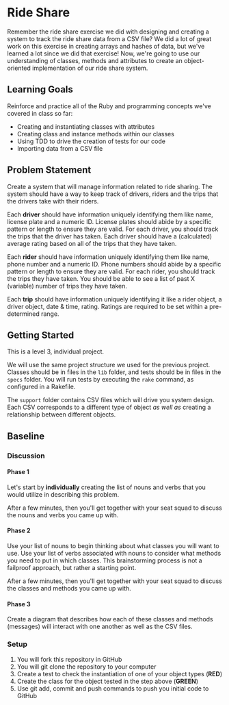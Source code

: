 # Ride Share
Remember the ride share exercise we did with designing and creating a system to track the ride share data from a CSV file? We did a lot of great work on this exercise in creating arrays and hashes of data, but we've learned a lot since we did that exercise! Now, we're going to use our understanding of classes, methods and attributes to create an object-oriented implementation of our ride share system.

## Learning Goals
Reinforce and practice all of the Ruby and programming concepts we've covered in class so far:
- Creating and instantiating classes with attributes
- Creating class and instance methods within our classes
- Using TDD to drive the creation of tests for our code
- Importing data from a CSV file

## Problem Statement
Create a system that will manage information related to ride sharing. The system should have a way to keep track of drivers, riders and the trips that the drivers take with their riders.

Each **driver** should have information uniquely identifying them like name, license plate and a numeric ID. License plates should abide by a specific pattern or length to ensure they are valid. For each driver, you should track the trips that the driver has taken. Each driver should have a (calculated) average rating based on all of the trips that they have taken.

Each **rider** should have information uniquely identifying them like name, phone number and a numeric ID. Phone numbers should abide by a specific pattern or length to ensure they are valid. For each rider, you should track the trips they have taken. You should be able to see a list of past X (variable) number of trips they have taken.

Each **trip** should have information uniquely identifying it like a rider object, a driver object, date & time, rating. Ratings are required to be set within a pre-determined range.

## Getting Started
This is a level 3, individual project.

We will use the same project structure we used for the previous project. Classes should be in files in the `lib` folder, and tests should be in files in the `specs` folder. You will run tests by executing the `rake` command, as configured in  a Rakefile.

The `support` folder contains CSV files which will drive you system design. Each CSV corresponds to a different type of object _as well as_ creating a relationship between different objects.

## Baseline
### Discussion
#### Phase 1
Let's start by **individually** creating the list of nouns and verbs that you would utilize in describing this problem.

After a few minutes, then you'll get together with your seat squad to discuss the nouns and verbs you came up with.

#### Phase 2
Use your list of nouns to begin thinking about what classes you will want to use. Use your list of verbs associated with nouns to consider what methods you need to put in which classes. This brainstorming process is not a failproof approach, but rather a starting point.

After a few minutes, then you'll get together with your seat squad to discuss the classes and methods you came up with.

#### Phase 3
Create a diagram that describes how each of these classes and methods (messages) will interact with one another as well as the CSV files.

### Setup
1. You will fork this repository in GitHub
1. You will git clone the repository to your computer
1. Create a test to check the instantiation of one of your object types (**RED**)
1. Create the class for the object tested in the step above (**GREEN**)
1. Use git add, commit and push commands to push you initial code to GitHub
